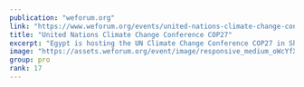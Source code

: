 ```yaml
---
publication: "weforum.org"
link: "https://www.weforum.org/events/united-nations-climate-change-conference-cop27-2022"
title: "United Nations Climate Change Conference COP27"
excerpt: "Egypt is hosting the UN Climate Change Conference COP27 in Sharm el-Sheikh (6-18 November 2022) and will convene governments, businesses, civil society, and the public to focus on multilateral, collec"
image: "https://assets.weforum.org/event/image/responsive_medium_oWcYfXSywk9W85rXvKhcs88w6Y0R2n9KZo9wA5pb6qs.jpg"
group: pro
rank: 17
---
```

